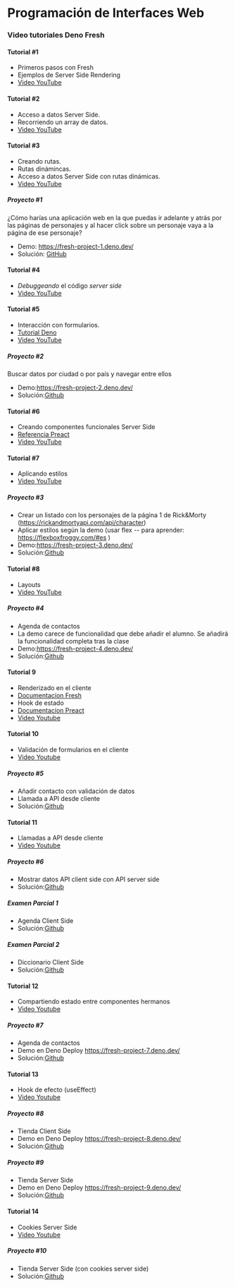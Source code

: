 # Programación de Interfaces Web

### Video tutoriales Deno Fresh

#### Tutorial #1

- Primeros pasos con Fresh
- Ejemplos de Server Side Rendering
- [Video YouTube](http://www.youtube.com/watch?v=0GuSxDagyVk)

#### Tutorial #2

- Acceso a datos Server Side.
- Recorriendo un array de datos.
- [Video YouTube](https://youtu.be/NFqR2NGrGUM)

#### Tutorial #3

- Creando rutas.
- Rutas dinámincas.
- Acceso a datos Server Side con rutas dinámicas.
- [Video YouTube](https://youtu.be/PNBKeR8wakg)

##### Proyecto #1

¿Cómo harías una aplicación web en la que puedas ir adelante y atrás por las
páginas de personajes y al hacer click sobre un personaje vaya a la página de
ese personaje?

- Demo: https://fresh-project-1.deno.dev/
- Solución:
  [GitHub](https://github.com/Nebrija-Programacion/web-frontend/tree/master/tutorial/project-1)

#### Tutorial #4

- _Debuggeando_ el código _server side_
- [Video YouTube](https://youtu.be/CQChGlGn4qU)

#### Tutorial #5

- Interacción con formularios.
- [Tutorial Deno](https://fresh.deno.dev/docs/getting-started/form-submissions)
- [Video YouTube](https://youtu.be/Mp9IwDHrtG4)

##### Proyecto #2

Buscar datos por ciudad o por país y navegar entre ellos

- Demo:https://fresh-project-2.deno.dev/
- Solución:[Github](https://github.com/Nebrija-Programacion/web-frontend/tree/master/tutorial/project-2)

#### Tutorial #6

- Creando componentes funcionales Server Side
- [Referencia Preact](https://preactjs.com/guide/v10/typescript/#function-components)
- [Video YouTube](https://youtu.be/chRRjAymCgM)

#### Tutorial #7

- Aplicando estilos
- [Video YouTube](https://youtu.be/TjNR1YkXWUo)

##### Proyecto #3

- Crear un listado con los personajes de la página 1 de Rick&Morty (https://rickandmortyapi.com/api/character)
- Aplicar estilos según la demo (usar flex -- para aprender: https://flexboxfroggy.com/#es )
- Demo:https://fresh-project-3.deno.dev/
- Solución:[Github](https://github.com/Nebrija-Programacion/web-frontend/tree/master/tutorial/project-3)

#### Tutorial #8

- Layouts
- [Video YouTube](https://youtu.be/U3L7gFi9doE)

##### Proyecto #4

- Agenda de contactos
- La demo carece de funcionalidad que debe añadir el alumno. Se añadirá la funcionalidad completa tras la clase
- Demo:https://fresh-project-4.deno.dev/
- Solución:[Github](https://github.com/Nebrija-Programacion/web-frontend/tree/master/tutorial/project-4)

#### Tutorial 9

- Renderizado en el cliente
- [Documentacíon Fresh](https://fresh.deno.dev/docs/concepts/islands)
- Hook de estado
- [Documentacíon Preact](https://preactjs.com/guide/v10/hooks/#usestate)
- [Video Youtube](https://youtu.be/Rs9lJC_w6Go)

#### Tutorial 10
- Validación de formularios en el cliente
- [Video Youtube](https://youtu.be/TEVAO8tqjvM)

##### Proyecto #5

- Añadir contacto con validación de datos
- Llamada a API desde cliente
- Solución:[Github](https://github.com/Nebrija-Programacion/web-frontend/tree/master/tutorial/project-5)

#### Tutorial 11
 - Llamadas a API desde cliente
 - [Video Youtube](https://youtu.be/ueXKTdEf2dg)

 ##### Proyecto #6

- Mostrar datos API client side con API server side
- Solución:[Github](https://github.com/Nebrija-Programacion/web-frontend/tree/master/tutorial/project-6)

##### Examen Parcial 1

- Agenda Client Side
- Solución:[Github](https://github.com/Nebrija-Programacion/web-frontend/tree/master/examenes/2324/parcial/grupo-A)

##### Examen Parcial 2

- Diccionario Client Side
- Solución:[Github](https://github.com/Nebrija-Programacion/web-frontend/tree/master/examenes/2324/parcial/grupo-B)

#### Tutorial 12
 - Compartiendo estado entre componentes hermanos
 - [Video Youtube](https://youtu.be/RTbhoE7uNhU)

##### Proyecto #7

- Agenda de contactos
- Demo en Deno Deploy https://fresh-project-7.deno.dev/
- Solución:[Github](https://github.com/Nebrija-Programacion/web-frontend/tree/master/tutorial/project-7)

#### Tutorial 13
 - Hook de efecto (useEffect)
 - [Video Youtube](https://youtu.be/NE6_lZ4ApV0)

##### Proyecto #8

- Tienda Client Side
- Demo en Deno Deploy https://fresh-project-8.deno.dev/
- Solución:[Github](https://github.com/Nebrija-Programacion/web-frontend/tree/master/tutorial/project-8)


##### Proyecto #9

- Tienda Server Side
- Demo en Deno Deploy https://fresh-project-9.deno.dev/
- Solución:[Github](https://github.com/Nebrija-Programacion/web-frontend/tree/master/tutorial/project-9)


#### Tutorial 14
 - Cookies Server Side
 - [Video Youtube](https://youtu.be/rj_eXlOS_Ho)

##### Proyecto #10

- Tienda Server Side (con cookies server side)
- Solución:[Github](https://github.com/Nebrija-Programacion/web-frontend/tree/master/tutorial/project-10)